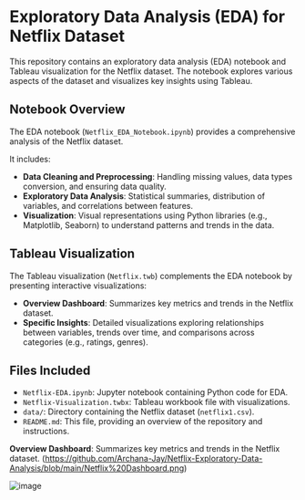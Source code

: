# Exploratory Data Analysis (EDA) for Netflix Dataset

This repository contains an exploratory data analysis (EDA) notebook and Tableau visualization for the Netflix dataset. The notebook explores various aspects of the dataset and visualizes key insights using Tableau.

## Notebook Overview

The EDA notebook (`Netflix_EDA_Notebook.ipynb`) provides a comprehensive analysis of the Netflix dataset. 

It includes:
- **Data Cleaning and Preprocessing**: Handling missing values, data types conversion, and ensuring data quality.
- **Exploratory Data Analysis**: Statistical summaries, distribution of variables, and correlations between features.
- **Visualization**: Visual representations using Python libraries (e.g., Matplotlib, Seaborn) to understand patterns and trends in the data.

## Tableau Visualization

The Tableau visualization (`Netflix.twb`) complements the EDA notebook by presenting interactive visualizations:

- **Overview Dashboard**: Summarizes key metrics and trends in the Netflix dataset.
- **Specific Insights**: Detailed visualizations exploring relationships between variables, trends over time, and comparisons across categories (e.g., ratings, genres).

## Files Included

- `Netflix-EDA.ipynb`: Jupyter notebook containing Python code for EDA.
- `Netflix-Visualization.twbx`: Tableau workbook file with visualizations.
- `data/`: Directory containing the Netflix dataset (`netflix1.csv`).
- `README.md`: This file, providing an overview of the repository and instructions.

**Overview Dashboard**: Summarizes key metrics and trends in the Netflix dataset.
  (https://github.com/Archana-Jay/Netflix-Exploratory-Data-Analysis/blob/main/Netflix%20Dashboard.png)

![image](https://github.com/user-attachments/assets/7eae6d30-4069-464c-b01f-4d62bdb60f4e)
  
